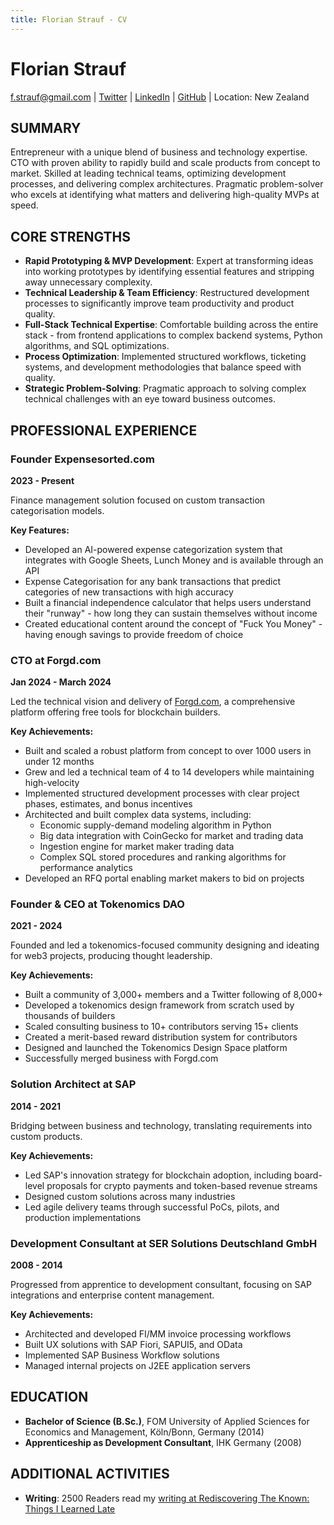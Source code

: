 ```yaml
---
title: Florian Strauf - CV
---
```


# Florian Strauf

f.strauf@gmail.com | [Twitter](https://x.com/ffstrauf) | [LinkedIn](https://www.linkedin.com/in/florian-strauf-50800965/) | [GitHub](https://github.com/fstrauf) | Location: New Zealand
## SUMMARY


Entrepreneur with a unique blend of business and technology expertise. CTO with proven ability to rapidly build and scale products from concept to market. Skilled at leading technical teams, optimizing development processes, and delivering complex architectures. Pragmatic problem-solver who excels at identifying what matters and delivering high-quality MVPs at speed.

## CORE STRENGTHS

- **Rapid Prototyping & MVP Development**: Expert at transforming ideas into working prototypes by identifying essential features and stripping away unnecessary complexity.
- **Technical Leadership & Team Efficiency**: Restructured development processes to significantly improve team productivity and product quality.
- **Full-Stack Technical Expertise**: Comfortable building across the entire stack - from frontend applications to complex backend systems, Python algorithms, and SQL optimizations.
- **Process Optimization**: Implemented structured workflows, ticketing systems, and development methodologies that balance speed with quality.
- **Strategic Problem-Solving**: Pragmatic approach to solving complex technical challenges with an eye toward business outcomes.

## PROFESSIONAL EXPERIENCE

### Founder Expensesorted.com
**2023 - Present**

Finance management solution focused on custom transaction categorisation models.

**Key Features:**
- Developed an AI-powered expense categorization system that integrates with Google Sheets, Lunch Money and is available through an API
- Expense Categorisation for any bank transactions that predict categories of new transactions with high accuracy
- Built a financial independence calculator that helps users understand their "runway" - how long they can sustain themselves without income
- Created educational content around the concept of "Fuck You Money" - having enough savings to provide freedom of choice


### CTO at Forgd.com
**Jan 2024 - March 2024**

Led the technical vision and delivery of [Forgd.com](https://www.forgd.com/), a comprehensive platform offering free tools for blockchain builders.

**Key Achievements:**
- Built and scaled a robust platform from concept to over 1000 users in under 12 months
- Grew and led a technical team of 4 to 14 developers while maintaining high-velocity
- Implemented structured development processes with clear project phases, estimates, and bonus incentives
- Architected and built complex data systems, including:
  - Economic supply-demand modeling algorithm in Python
  - Big data integration with CoinGecko for market and trading data
  - Ingestion engine for market maker trading data
  - Complex SQL stored procedures and ranking algorithms for performance analytics
- Developed an RFQ portal enabling market makers to bid on projects

### Founder & CEO at Tokenomics DAO
**2021 - 2024**

Founded and led a tokenomics-focused community designing and ideating for web3 projects, producing thought leadership.

**Key Achievements:**
- Built a community of 3,000+ members and a Twitter following of 8,000+
- Developed a tokenomics design framework from scratch used by thousands of builders
- Scaled consulting business to 10+ contributors serving 15+ clients
- Created a merit-based reward distribution system for contributors
- Designed and launched the Tokenomics Design Space platform
- Successfully merged business with Forgd.com

### Solution Architect at SAP
**2014 - 2021**

Bridging between business and technology, translating requirements into custom products.

**Key Achievements:**
- Led SAP's innovation strategy for blockchain adoption, including board-level proposals for crypto payments and token-based revenue streams
- Designed custom solutions across many industries
- Led agile delivery teams through successful PoCs, pilots, and production implementations
  
### Development Consultant at SER Solutions Deutschland GmbH
**2008 - 2014**

Progressed from apprentice to development consultant, focusing on SAP integrations and enterprise content management.

**Key Achievements:**
- Architected and developed FI/MM invoice processing workflows
- Built UX solutions with SAP Fiori, SAPUI5, and OData
- Implemented SAP Business Workflow solutions
- Managed internal projects on J2EE application servers

## EDUCATION

- **Bachelor of Science (B.Sc.)**, FOM University of Applied Sciences for Economics and Management, Köln/Bonn, Germany (2014)
- **Apprenticeship as Development Consultant**, IHK Germany (2008)

## ADDITIONAL ACTIVITIES

- **Writing**: 2500 Readers read my [writing at Rediscovering The Known: Things I Learned Late](https://ffstrauf.substack.com/)